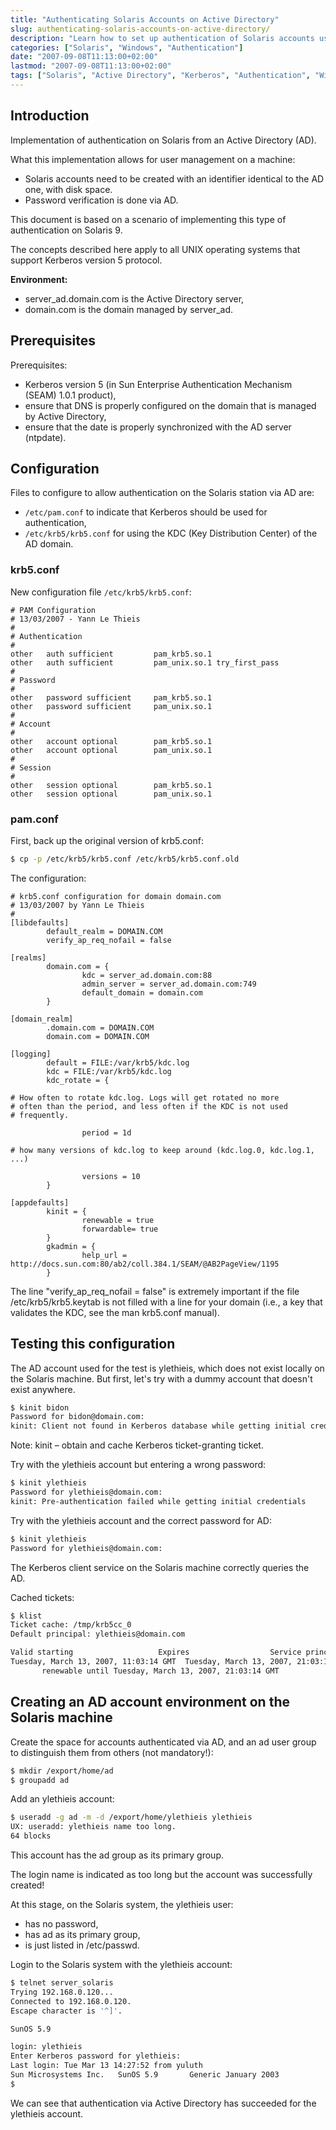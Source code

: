 ```yaml
---
title: "Authenticating Solaris Accounts on Active Directory"
slug: authenticating-solaris-accounts-on-active-directory/
description: "Learn how to set up authentication of Solaris accounts using Windows Active Directory and the Kerberos protocol."
categories: ["Solaris", "Windows", "Authentication"]
date: "2007-09-08T11:13:00+02:00"
lastmod: "2007-09-08T11:13:00+02:00"
tags: ["Solaris", "Active Directory", "Kerberos", "Authentication", "Windows"]
---
```


## Introduction

Implementation of authentication on Solaris from an Active Directory (AD).

What this implementation allows for user management on a machine:

- Solaris accounts need to be created with an identifier identical to the AD one, with disk space.
- Password verification is done via AD.

This document is based on a scenario of implementing this type of authentication on Solaris 9.

The concepts described here apply to all UNIX operating systems that support Kerberos version 5 protocol.

**Environment:**

- server_ad.domain.com is the Active Directory server,
- domain.com is the domain managed by server_ad.

## Prerequisites

Prerequisites:

- Kerberos version 5 (in Sun Enterprise Authentication Mechanism (SEAM) 1.0.1 product),
- ensure that DNS is properly configured on the domain that is managed by Active Directory,
- ensure that the date is properly synchronized with the AD server (ntpdate).

## Configuration

Files to configure to allow authentication on the Solaris station via AD are:

- `/etc/pam.conf` to indicate that Kerberos should be used for authentication,
- `/etc/krb5/krb5.conf` for using the KDC (Key Distribution Center) of the AD domain.

### krb5.conf

New configuration file `/etc/krb5/krb5.conf`:

```
# PAM Configuration
# 13/03/2007 - Yann Le Thieis
#
# Authentication
#
other   auth sufficient         pam_krb5.so.1
other   auth sufficient         pam_unix.so.1 try_first_pass
#
# Password
#
other   password sufficient     pam_krb5.so.1
other   password sufficient     pam_unix.so.1
#
# Account
#
other   account optional        pam_krb5.so.1
other   account optional        pam_unix.so.1
#
# Session
#
other   session optional        pam_krb5.so.1
other   session optional        pam_unix.so.1
```

### pam.conf

First, back up the original version of krb5.conf:

```bash
$ cp -p /etc/krb5/krb5.conf /etc/krb5/krb5.conf.old
```

The configuration:

```
# krb5.conf configuration for domain domain.com
# 13/03/2007 by Yann Le Thieis
#
[libdefaults]
        default_realm = DOMAIN.COM
        verify_ap_req_nofail = false

[realms]
        domain.com = {
                kdc = server_ad.domain.com:88
                admin_server = server_ad.domain.com:749
                default_domain = domain.com
        }

[domain_realm]
        .domain.com = DOMAIN.COM
        domain.com = DOMAIN.COM

[logging]
        default = FILE:/var/krb5/kdc.log
        kdc = FILE:/var/krb5/kdc.log
        kdc_rotate = {

# How often to rotate kdc.log. Logs will get rotated no more
# often than the period, and less often if the KDC is not used
# frequently.

                period = 1d

# how many versions of kdc.log to keep around (kdc.log.0, kdc.log.1, ...)

                versions = 10
        }

[appdefaults]
        kinit = {
                renewable = true
                forwardable= true
        }
        gkadmin = {
                help_url = http://docs.sun.com:80/ab2/coll.384.1/SEAM/@AB2PageView/1195
        }
```

The line "verify_ap_req_nofail = false" is extremely important if the file /etc/krb5/krb5.keytab is not filled with a line for your domain (i.e., a key that validates the KDC, see the man krb5.conf manual).

## Testing this configuration

The AD account used for the test is ylethieis, which does not exist locally on the Solaris machine. But first, let's try with a dummy account that doesn't exist anywhere.

```bash
$ kinit bidon
Password for bidon@domain.com:
kinit: Client not found in Kerberos database while getting initial credentials
```

Note: kinit – obtain and cache Kerberos ticket-granting ticket.

Try with the ylethieis account but entering a wrong password:

```bash
$ kinit ylethieis
Password for ylethieis@domain.com:
kinit: Pre-authentication failed while getting initial credentials
```

Try with the ylethieis account and the correct password for AD:

```bash
$ kinit ylethieis
Password for ylethieis@domain.com:
```

The Kerberos client service on the Solaris machine correctly queries the AD.

Cached tickets:

```bash
$ klist
Ticket cache: /tmp/krb5cc_0
Default principal: ylethieis@domain.com

Valid starting                   Expires                  Service principal
Tuesday, March 13, 2007, 11:03:14 GMT  Tuesday, March 13, 2007, 21:03:14 GMT  krbtgt/domain.com@domain.com
       renewable until Tuesday, March 13, 2007, 21:03:14 GMT
```

## Creating an AD account environment on the Solaris machine

Create the space for accounts authenticated via AD, and an ad user group to distinguish them from others (not mandatory!):

```bash
$ mkdir /export/home/ad
$ groupadd ad
```

Add an ylethieis account:

```bash
$ useradd -g ad -m -d /export/home/ylethieis ylethieis
UX: useradd: ylethieis name too long.
64 blocks
```

This account has the ad group as its primary group.

The login name is indicated as too long but the account was successfully created!

At this stage, on the Solaris system, the ylethieis user:

- has no password,
- has ad as its primary group,
- is just listed in /etc/passwd.

Login to the Solaris system with the ylethieis account:

```bash
$ telnet server_solaris
Trying 192.168.0.120...
Connected to 192.168.0.120.
Escape character is '^]'.

SunOS 5.9

login: ylethieis
Enter Kerberos password for ylethieis:
Last login: Tue Mar 13 14:27:52 from yuluth
Sun Microsystems Inc.   SunOS 5.9       Generic January 2003
$
```

We can see that authentication via Active Directory has succeeded for the ylethieis account.
